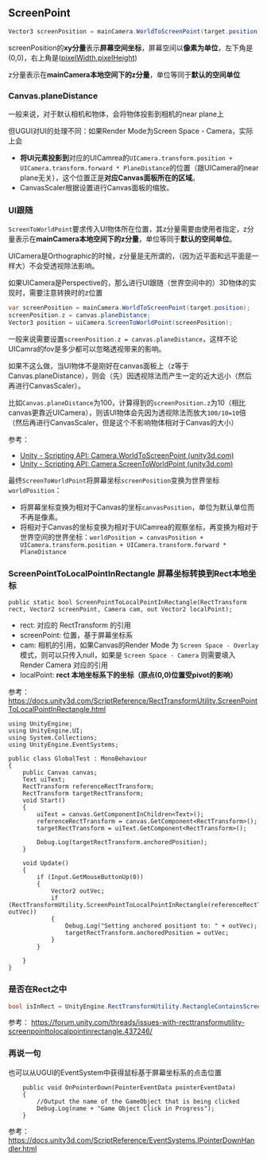 ## ScreenPoint

```c#
Vector3 screenPosition = mainCamera.WorldToScreenPoint(target.position);
```

screenPosition的**xy分量**表示**屏幕空间坐标**，屏幕空间以**像素为单位**，左下角是(0,0)，右上角是([pixelWidth](https://docs.unity3d.com/ScriptReference/Camera-pixelWidth.html),[pixelHeight](https://docs.unity3d.com/ScriptReference/Camera-pixelHeight.html))

z分量表示在**mainCamera本地空间下的z分量**，单位等同于**默认的空间单位**

### Canvas.planeDistance

一般来说，对于默认相机和物体，会将物体投影到相机的near plane上

但UGUI对UI的处理不同：如果Render Mode为Screen Space - Camera，实际上会

- **将UI元素投影到**对应的UICamrea的`UICamera.transform.position + UICamera.transform.forward * PlaneDistance`的位置（跟UICamera的near plane无关），这个位置正是**对应Canvas面板所在的区域**。
- CanvasScaler根据设置进行Canvas面板的缩放。

### UI跟随

`ScreenToWorldPoint`要求传入UI物体所在位置，其z分量需要由使用者指定，z分量表示在**mainCamera本地空间下的z分量**，单位等同于**默认的空间单位**。

UICamera是Orthographic的时候，z分量是无所谓的，（因为近平面和远平面是一样大）不会受透视除法影响。

如果UICamera是Perspective的，那么进行UI跟随（世界空间中的）3D物体的实现时，需要注意转换时的z位置

``` c#
var screenPosition = mainCamera.WorldToScreenPoint(target.position);
screenPosition.z = canvas.planeDistance;
Vector3 position = uiCamera.ScreenToWorldPoint(screenPosition);
```

一般来说需要设置`screenPosition.z = canvas.planeDistance`，这样不论UICamra的fov是多少都可以忽略透视带来的影响。

如果不这么做，当UI物体不是刚好在canvas面板上（z等于Canvas.planeDistance），则会（先）因透视除法而产生一定的近大远小（然后再进行CanvasScaler）。

比如`Canvas.planeDistance`为100，计算得到的`screenPosition.z`为10（相比canvas更靠近UICamera），则该UI物体会先因为透视除法而放大`100/10=10`倍（然后再进行CanvasScaler，但是这个不影响物体相对于Canvas的大小）

参考：

- [Unity - Scripting API: Camera.WorldToScreenPoint (unity3d.com)](https://docs.unity3d.com/ScriptReference/Camera.WorldToScreenPoint.html)
- [Unity - Scripting API: Camera.ScreenToWorldPoint (unity3d.com)](https://docs.unity3d.com/ScriptReference/Camera.ScreenToWorldPoint.html)

最终`ScreenToWorldPoint`将屏幕坐标`screenPosition`变换为世界坐标`worldPosition`：

- 将屏幕坐标变换为相对于Canvas的坐标`canvasPosition`，单位为默认单位而不再是像素。
- 将相对于Canvas的坐标变换为相对于UICamrea的观察坐标，再变换为相对于世界空间的世界坐标：`worldPosition = canvasPosition + UICamera.transform.position + UICamera.transform.forward * PlaneDistance`

### ScreenPointToLocalPointInRectangle 屏幕坐标转换到Rect本地坐标


```
public static bool ScreenPointToLocalPointInRectangle(RectTransform rect, Vector2 screenPoint, Camera cam, out Vector2 localPoint);
```

 - rect: 对应的 RectTransform 的引用
 - screenPoint: 位置，基于屏幕坐标系
 - cam: 相机的引用，如果Canvas的Render Mode 为 ```Screen Space - Overlay``` 模式，则可以只传入null，如果是 ```Screen Space - Camera``` 则需要填入 Render Camera 对应的引用
 - localPoint: **rect 本地坐标系下的坐标（原点(0,0)位置受pivot的影响）**

参考：
https://docs.unity3d.com/ScriptReference/RectTransformUtility.ScreenPointToLocalPointInRectangle.html

```
using UnityEngine;
using UnityEngine.UI;
using System.Collections;
using UnityEngine.EventSystems;
 
public class GlobalTest : MonoBehaviour
{
    public Canvas canvas;
    Text uiText;
    RectTransform referenceRectTransform;
    RectTransform targetRectTransform;
    void Start()
    {
        uiText = canvas.GetComponentInChildren<Text>();
        referenceRectTransform = canvas.GetComponent<RectTransform>();
        targetRectTransform = uiText.GetComponent<RectTransform>();
 
        Debug.Log(targetRectTransform.anchoredPosition);
    }
 
    void Update()
    {
        if (Input.GetMouseButtonUp(0))
        {
            Vector2 outVec;
            if (RectTransformUtility.ScreenPointToLocalPointInRectangle(referenceRectTransform,Input.mousePosition,null,out outVec))
            {
                Debug.Log("Setting anchored positiont to: " + outVec);
                targetRectTransform.anchoredPosition = outVec;
            }
        }
 
    }
}
```
### 是否在Rect之中

```csharp
bool isInRect = UnityEngine.RectTransformUtility.RectangleContainsScreenPoint(referenceRectTransform, UnityEngine.Input.mousePosition, uiCamera)
```

参考：
https://forum.unity.com/threads/issues-with-recttransformutility-screenpointtolocalpointinrectangle.437246/

### 再说一句

也可以从UGUI的EventSystem中获得鼠标基于屏幕坐标系的点击位置

```
    public void OnPointerDown(PointerEventData pointerEventData)
    {
        //Output the name of the GameObject that is being clicked
        Debug.Log(name + "Game Object Click in Progress");
    }
```
参考：
https://docs.unity3d.com/ScriptReference/EventSystems.IPointerDownHandler.html

